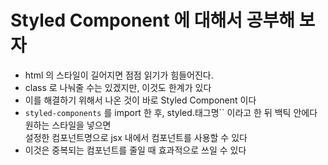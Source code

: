 # Styled Component 에 대해서 공부해 보자

- html 의 스타일이 길어지면 점점 읽기가 힘들어진다.
- class 로 나눠줄 수는 있겠지만, 이것도 한계가 있다
- 이를 해결하기 위해서 나온 것이 바로 Styled Component 이다
- `styled-components` 를 import 한 후, styled.태그명`` 이라고 한 뒤 백틱 안에다 원하는 스타일을 넣으면  
  설정한 컴포넌트명으로 jsx 내에서 컴포넌트를 사용할 수 있다
- 이것은 중복되는 컴포넌트를 줄일 때 효과적으로 쓰일 수 있다
